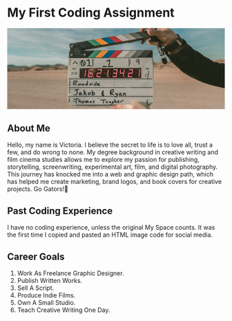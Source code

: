 # My First Coding Assignment
![alt text](<Untitled Design.png>)
## About Me
Hello, my name is Victoria. I believe the secret to life is to love all, trust a few, and do wrong to none. My degree background in creative writing and film cinema studies allows me to explore my passion for publishing, storytelling, screenwriting, experimental art, film, and digital photography. This journey has knocked me into a web and graphic design path, which has helped me create marketing, brand logos, and book covers for creative projects. Go Gators!🐊
## Past Coding Experience
I have no coding experience, unless the original My Space counts. It was the first time I copied and pasted an HTML image code for social media.
## Career Goals 
1. Work As Freelance Graphic Designer.
2. Publish Written Works.
3. Sell A Script. 
4. Produce Indie Films.
5. Own A Small Studio.
6. Teach Creative Writing One Day.